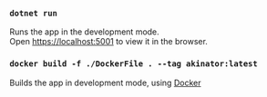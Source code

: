 
### `dotnet run`

Runs the app in the development mode.<br />
Open [https://localhost:5001](http://localhost:5001) to view it in the browser.

### `docker build -f ./DockerFile . --tag akinator:latest` 

Builds the app in development mode, using [Docker](https://docs.docker.com/)<br />